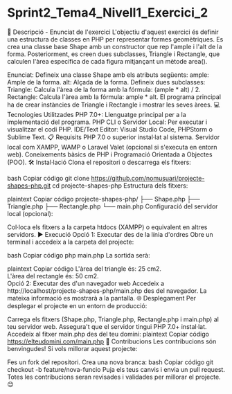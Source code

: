 # Sprint2_Tema4_Nivell1_Exercici_2

📄 Descripció - Enunciat de l'exercici
L'objectiu d'aquest exercici és definir una estructura de classes en PHP per representar formes geomètriques. Es crea una classe base Shape amb un constructor que rep l'ample i l'alt de la forma. Posteriorment, es creen dues subclasses, Triangle i Rectangle, que calculen l'àrea específica de cada figura mitjançant un mètode area().

Enunciat:
Defineix una classe Shape amb els atributs següents:
ample: Ample de la forma.
alt: Alçada de la forma.
Defineix dues subclasses:
Triangle: Calcula l'àrea de la forma amb la fórmula: (ample * alt) / 2.
Rectangle: Calcula l'àrea amb la fórmula: ample * alt.
El programa principal ha de crear instàncies de Triangle i Rectangle i mostrar les seves àrees.
💻 Tecnologies Utilitzades
PHP 7.0+: Llenguatge principal per a la implementació del programa.
PHP CLI o Servidor Local: Per executar i visualitzar el codi PHP.
IDE/Text Editor: Visual Studio Code, PHPStorm o Sublime Text.
📋 Requisits
PHP 7.0 o superior instal·lat al sistema.
Servidor local com XAMPP, WAMP o Laravel Valet (opcional si s'executa en entorn web).
Coneixements bàsics de PHP i Programació Orientada a Objectes (POO).
🛠️ Instal·lació
Clona el repositori o descarrega els fitxers:

bash
Copiar código
git clone https://github.com/nomusuari/projecte-shapes-php.git
cd projecte-shapes-php
Estructura dels fitxers:

plaintext
Copiar código
projecte-shapes-php/
├── Shape.php
├── Triangle.php
├── Rectangle.php
└── main.php
Configuració del servidor local (opcional):

Col·loca els fitxers a la carpeta htdocs (XAMPP) o equivalent en altres servidors.
▶️ Execució
Opció 1: Executar des de la línia d'ordres
Obre un terminal i accedeix a la carpeta del projecte:

bash
Copiar código
php main.php
La sortida serà:

plaintext
Copiar código
L'àrea del triangle és: 25 cm2.  
L'àrea del rectangle és: 50 cm2.  
Opció 2: Executar des d'un navegador web
Accedeix a http://localhost/projecte-shapes-php/main.php des del navegador.
La mateixa informació es mostrarà a la pantalla.
🌐 Desplegament
Per desplegar el projecte en un entorn de producció:

Carrega els fitxers (Shape.php, Triangle.php, Rectangle.php i main.php) al teu servidor web.
Assegura't que el servidor tingui PHP 7.0+ instal·lat.
Accedeix al fitxer main.php des del teu domini:
plaintext
Copiar código
https://elteudomini.com/main.php
🤝 Contribucions
Les contribucions són benvingudes! Si vols millorar aquest projecte:

Fes un fork del repositori.
Crea una nova branca:
bash
Copiar código
git checkout -b feature/nova-funcio
Puja els teus canvis i envia un pull request.
Totes les contribucions seran revisades i validades per millorar el projecte. 😊